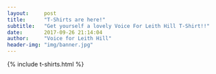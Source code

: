 ```yaml
---
layout:     post
title:      "T-Shirts are here!"
subtitle:   "Get yourself a lovely Voice For Leith Hill T-Shirt!!"
date:       2017-09-26 21:14:04
author:     "Voice for Leith Hill"
header-img: "img/banner.jpg"
---
```


{% include t-shirts.html %}